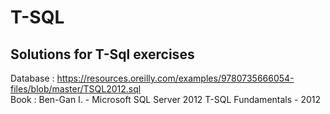 # T-SQL
## Solutions for T-Sql exercises
Database : https://resources.oreilly.com/examples/9780735666054-files/blob/master/TSQL2012.sql </br>
Book : Ben-Gan I. - Microsoft SQL Server 2012 T-SQL Fundamentals - 2012
